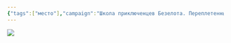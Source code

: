 ```yaml
---
{"tags":["место"],"campaign":"Школа приключенцев Безелота. Переплетенные судьбы","parent":"[[Истинная Империя]]","dg-publish":true,"permalink":"/oukvud/","dgPassFrontmatter":true}
---
```



![](https://i.imgur.com/sEnjMNZ.jpeg)